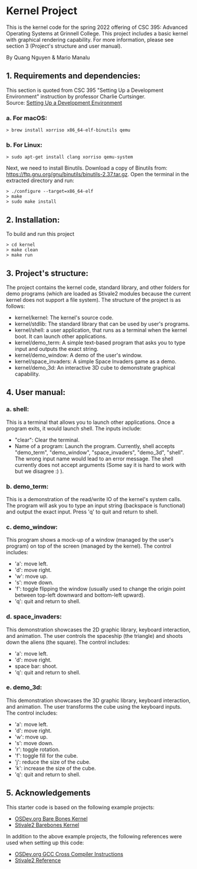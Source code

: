 # Kernel Project
This is the kernel code for the spring 2022 offering of CSC 395: Advanced Operating Systems at Grinnell College. This project includes a basic kernel with graphical rendering capability. For more information, please see section 3 (Project's structure and user manual).  

By Quang Nguyen & Mario Manalu  

## 1. Requirements and dependencies:
This section is quoted from CSC 395 "Setting Up a Development Environment" instruction by professor Charlie Curtsinger.  
Source: [Setting Up a Development Environment](https://curtsinger.cs.grinnell.edu/teaching/2022S/CSC395/activities/setup.html)  

### a. For macOS:
```
> brew install xorriso x86_64-elf-binutils qemu
```

### b. For Linux:
```
> sudo apt-get install clang xorriso qemu-system
```
Next, we need to install Binutils. Download a copy of Binutils from: https://ftp.gnu.org/gnu/binutils/binutils-2.37.tar.gz. Open the terminal in the extracted directory and run:
```
> ./configure --target=x86_64-elf
> make
> sudo make install
```


## 2. Installation:
To build and run this project
```
> cd kernel 
> make clean
> make run 
```


## 3. Project's structure:
The project contains the kernel code, standard library, and other folders for demo programs (which are loaded as Stivale2 modules because the current kernel does not support a file system). The structure of the project is as follows:
- kernel/kernel: The kernel's source code. 
- kernel/stdlib: The standard library that can be used by user's programs. 
- kernel/shell: a user application, that runs as a terminal when the kernel boot. It can launch other applications.
- kernel/demo_term: A simple text-based program that asks you to type input and outputs the exact string.
- kernel/demo_window: A demo of the user's window.
- kernel/space_invaders: A simple Space Invaders game as a demo. 
- kernel/demo_3d: An interactive 3D cube to demonstrate graphical capability.


## 4. User manual:
### a. shell:
This is a terminal that allows you to launch other applications. Once a program exits, it would launch shell. The inputs include:
- "clear": Clear the terminal.
- Name of a program: Launch the program. Currently, shell accepts "demo_term", "demo_window", "space_invaders", "demo_3d", "shell". The wrong input name would lead to an error message. The shell currently does not accept arguments (Some say it is hard to work with but we disagree :) ).

### b. demo_term:
This is a demonstration of the read/write IO of the kernel's system calls. The program will ask you to type an input string (backspace is functional) and output the exact input. Press 'q' to quit and return to shell.

### c. demo_window:
This program shows a mock-up of a window (managed by the user's program) on top of the screen (managed by the kernel). The control includes:
- 'a': move left.
- 'd': move right.
- 'w': move up.
- 's': move down.
- 'f': toggle flipping the window (usually used to change the origin point between top-left downward and bottom-left upward).
- 'q': quit and return to shell.

### d. space_invaders:
This demonstration showcases the 2D graphic library, keyboard interaction, and animation. The user controls the spaceship (the triangle) and shoots down the aliens (the square). The control includes:
- 'a': move left.
- 'd': move right.
- space bar: shoot.
- 'q': quit and return to shell.

### e. demo_3d:
This demonstration showcases the 3D graphic library, keyboard interaction, and animation. The user transforms the cube using the keyboard inputs. The control includes:
- 'a': move left.
- 'd': move right.
- 'w': move up.
- 's': move down.
- 'r': toggle rotation.
- 'f': toggle fill for the cube.
- 'j': reduce the size of the cube.
- 'k': increase the size of the cube.
- 'q': quit and return to shell.

## 5. Acknowledgements
This starter code is based on the following example projects:
- [OSDev.org Bare Bones Kernel](https://wiki.osdev.org/Bare_bones)
- [Stivale2 Barebones Kernel](https://github.com/stivale/stivale2-barebones)

In addition to the above example projects, the following references were used when setting up this code:
- [OSDev.org GCC Cross Compiler Instructions](https://wiki.osdev.org/GCC_Cross-Compiler)
- [Stivale2 Reference](https://github.com/stivale/stivale/blob/master/STIVALE2.md)
